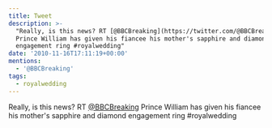```yaml
---
title: Tweet
description: >-
  "Really, is this news? RT [@BBCBreaking](https://twitter.com/@BBCBreaking)
  Prince William has given his fiancee his mother's sapphire and diamond
  engagement ring #royalwedding"
date: '2010-11-16T17:11:19+00:00'
mentions:
  - '@BBCBreaking'
tags:
  - royalwedding
---
```

Really, is this news? RT [@BBCBreaking](https://twitter.com/@BBCBreaking) Prince William has given his fiancee his mother's sapphire and diamond engagement ring #royalwedding
